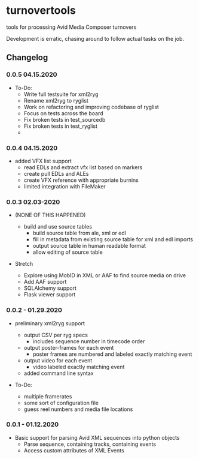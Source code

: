 # turnovertools
tools for processing Avid Media Composer turnovers

Development is erratic, chasing around to follow actual tasks on the job.

## Changelog

### 0.0.5 04.15.2020

- To-Do:
  - Write full testsuite for xml2ryg
  + Rename xml2ryg to ryglist
  - Work on refactoring and improving codebase of ryglist
  - Focus on tests across the board
  + Fix broken tests in test_sourcedb
  - Fix broken tests in test_ryglist
  -

### 0.0.4 04.15.2020

- added VFX list support
  - read EDLs and extract vfx list based on markers
  - create pull EDLs and ALEs
  - create VFX reference with appropriate burnins
  - limited integration with FileMaker

### 0.0.3 02.03-2020

- (NONE OF THIS HAPPENED)
  - build and use source tables
    - build source table from ale, xml or edl
    - fill in metadata from existing source table for xml and edl
      imports
    - output source table in human readable format
    - allow editing of source table

- Stretch
  - Explore using MobID in XML or AAF to find source media on drive
  - Add AAF support
  - SQLAlchemy support
  - Flask viewer support

### 0.0.2 - 01.29.2020

- preliminary xml2ryg support
  - output CSV per ryg specs
    - includes sequence number in timecode order
  - output poster-frames for each event
    - poster frames are numbered and labeled exactly matching event
  - output video for each event
    - video labeled exactly matching event
  - added command line syntax

- To-Do:
  - multiple framerates
  - some sort of configuration file
  - guess reel numbers and media file locations

### 0.0.1 - 01.12.2020

- Basic support for parsing Avid XML sequences into python objects
  - Parse sequence, containing tracks, containing events
  - Access custom attributes of XML Events

